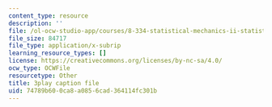 ```yaml
---
content_type: resource
description: ''
file: /ol-ocw-studio-app/courses/8-334-statistical-mechanics-ii-statistical-physics-of-fields-spring-2014/74789b600ca8a0856cad364114fc301b_6HrTfI8R_9A.srt
file_size: 84717
file_type: application/x-subrip
learning_resource_types: []
license: https://creativecommons.org/licenses/by-nc-sa/4.0/
ocw_type: OCWFile
resourcetype: Other
title: 3play caption file
uid: 74789b60-0ca8-a085-6cad-364114fc301b
---
```

